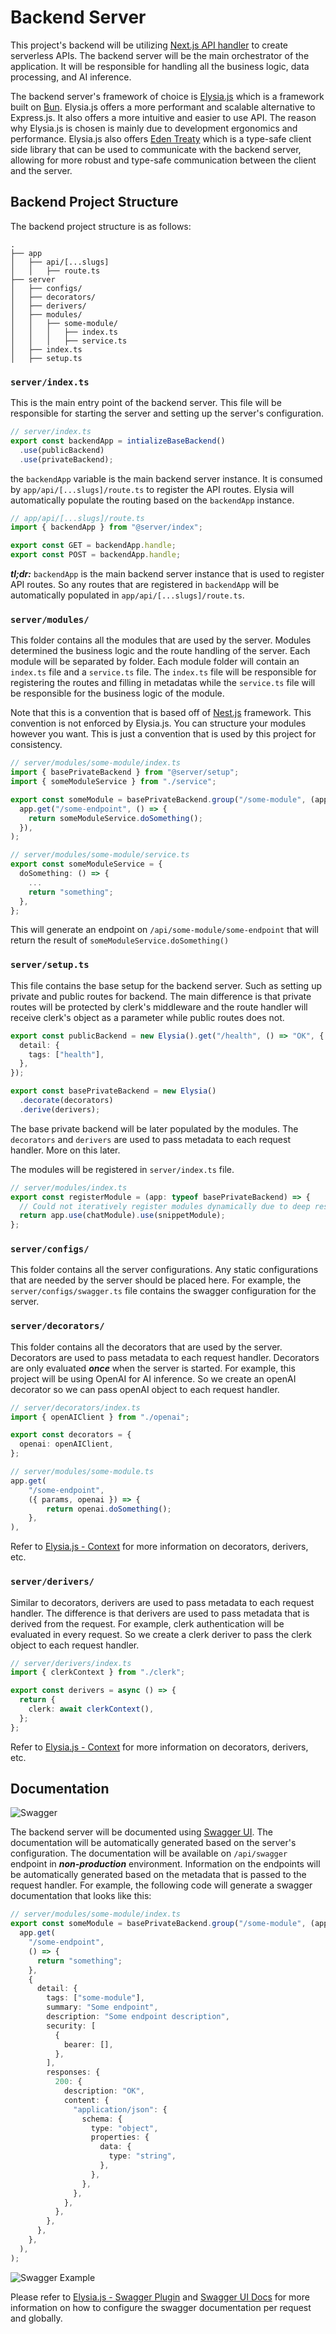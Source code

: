 # Backend Server

This project's backend will be utilizing [Next.js API handler](https://nextjs.org/docs/app/building-your-application/routing/route-handlers) to create serverless APIs. The backend server will be the main orchestrator of the application. It will be responsible for handling all the business logic, data processing, and AI inference.

The backend server's framework of choice is [Elysia.js](https://elysiajs.com/) which is a framework built on [Bun](https://bun.sh). Elysia.js offers a more performant and scalable alternative to Express.js. It also offers a more intuitive and easier to use API. The reason why Elysia.js is chosen is mainly due to development ergonomics and performance. Elysia.js also offers [Eden Treaty](https://elysiajs.com/eden/treaty.html#eden-treaty) which is a type-safe client side library that can be used to communicate with the backend server, allowing for more robust and type-safe communication between the client and the server.

## Backend Project Structure

The backend project structure is as follows:

```
.
├── app
│   ├── api/[...slugs]
│   │   ├── route.ts
├── server
│   ├── configs/
│   ├── decorators/
│   ├── derivers/
│   ├── modules/
│   │   ├── some-module/
│   │   │   ├── index.ts
│   │   │   ├── service.ts
│   ├── index.ts
│   ├── setup.ts
```

### `server/index.ts`

This is the main entry point of the backend server. This file will be responsible for starting the server and setting up the server's configuration.

```ts
// server/index.ts
export const backendApp = intializeBaseBackend()
  .use(publicBackend)
  .use(privateBackend);
```

the `backendApp` variable is the main backend server instance. It is consumed by `app/api/[...slugs]/route.ts` to register the API routes. Elysia will automatically populate the routing based on the `backendApp` instance.

```ts
// app/api/[...slugs]/route.ts
import { backendApp } from "@server/index";

export const GET = backendApp.handle;
export const POST = backendApp.handle;
```

_**tl;dr:**_ `backendApp` is the main backend server instance that is used to register API routes. So any routes that are registered in `backendApp` will be automatically populated in `app/api/[...slugs]/route.ts`.

### `server/modules/`

This folder contains all the modules that are used by the server. Modules determined the business logic and the route handling of the server. Each module will be separated by folder. Each module folder will contain an `index.ts` file and a `service.ts` file. The `index.ts` file will be responsible for registering the routes and filling in metadatas while the `service.ts` file will be responsible for the business logic of the module.

Note that this is a convention that is based off of [Nest.js](https://nestjs.com/) framework. This convention is not enforced by Elysia.js. You can structure your modules however you want. This is just a convention that is used by this project for consistency.

```ts
// server/modules/some-module/index.ts
import { basePrivateBackend } from "@server/setup";
import { someModuleService } from "./service";

export const someModule = basePrivateBackend.group("/some-module", (app) =>
  app.get("/some-endpoint", () => {
    return someModuleService.doSomething();
  }),
);
```

```ts
// server/modules/some-module/service.ts
export const someModuleService = {
  doSomething: () => {
    ...
    return "something";
  },
};
```

This will generate an endpoint on `/api/some-module/some-endpoint` that will return the result of `someModuleService.doSomething()`

### `server/setup.ts`

This file contains the base setup for the backend server. Such as setting up private and public routes for backend. The main difference is that private routes will be protected by clerk's middleware and the route handler will receive clerk's object as a parameter while public routes does not.

```ts
export const publicBackend = new Elysia().get("/health", () => "OK", {
  detail: {
    tags: ["health"],
  },
});

export const basePrivateBackend = new Elysia()
  .decorate(decorators)
  .derive(derivers);
```

The base private backend will be later populated by the modules. The `decorators` and `derivers` are used to pass metadata to each request handler. More on this later.

The modules will be registered in `server/index.ts` file.

```ts
// server/modules/index.ts
export const registerModule = (app: typeof basePrivateBackend) => {
  // Could not iteratively register modules dynamically due to deep resursive type inference
  return app.use(chatModule).use(snippetModule);
};
```

### `server/configs/`

This folder contains all the server configurations. Any static configurations that are needed by the server should be placed here. For example, the `server/configs/swagger.ts` file contains the swagger configuration for the server.

### `server/decorators/`

This folder contains all the decorators that are used by the server. Decorators are used to pass metadata to each request handler. Decorators are only evaluated _**once**_ when the server is started. For example, this project will be using OpenAI for AI inference. So we create an openAI decorator so we can pass openAI object to each request handler.

```ts
// server/decorators/index.ts
import { openAIClient } from "./openai";

export const decorators = {
  openai: openAIClient,
};
```

```ts
// server/modules/some-module.ts
app.get(
    "/some-endpoint",
    ({ params, openai }) => {
        return openai.doSomething();
    },
),
```

Refer to [Elysia.js - Context](https://elysiajs.com/essential/context.html#context) for more information on decorators, derivers, etc.

### `server/derivers/`

Similar to decorators, derivers are used to pass metadata to each request handler. The difference is that derivers are used to pass metadata that is derived from the request. For example, clerk authentication will be evaluated in every request. So we create a clerk deriver to pass the clerk object to each request handler.

```ts
// server/derivers/index.ts
import { clerkContext } from "./clerk";

export const derivers = async () => {
  return {
    clerk: await clerkContext(),
  };
};
```

Refer to [Elysia.js - Context](https://elysiajs.com/essential/context.html#context) for more information on decorators, derivers, etc.

## Documentation

![Swagger](./docs/swagger.png)

The backend server will be documented using [Swagger UI](https://swagger.io/). The documentation will be automatically generated based on the server's configuration. The documentation will be available on `/api/swagger` endpoint in _**non-production**_ environment. Information on the endpoints will be automatically generated based on the metadata that is passed to the request handler. For example, the following code will generate a swagger documentation that looks like this:

```ts
// server/modules/some-module/index.ts
export const someModule = basePrivateBackend.group("/some-module", (app) =>
  app.get(
    "/some-endpoint",
    () => {
      return "something";
    },
    {
      detail: {
        tags: ["some-module"],
        summary: "Some endpoint",
        description: "Some endpoint description",
        security: [
          {
            bearer: [],
          },
        ],
        responses: {
          200: {
            description: "OK",
            content: {
              "application/json": {
                schema: {
                  type: "object",
                  properties: {
                    data: {
                      type: "string",
                    },
                  },
                },
              },
            },
          },
        },
      },
    },
  ),
);
```

![Swagger Example](./docs/swagger-example.png)

Please refer to [Elysia.js - Swagger Plugin](https://elysiajs.com/plugins/swagger.html#swagger) and [Swagger UI Docs](https://swagger.io/specification/v2/) for more information on how to configure the swagger documentation per request and globally.
